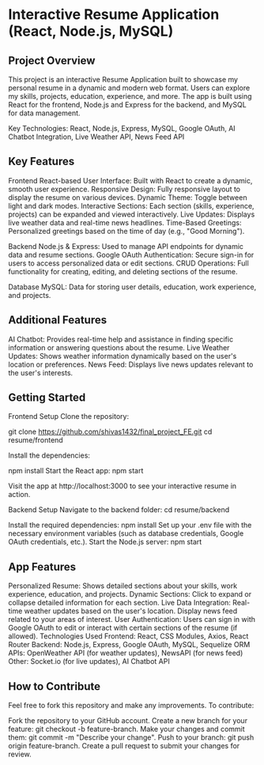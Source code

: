 # Interactive Resume Application (React, Node.js, MySQL)

## Project Overview

This project is an interactive Resume Application built to showcase my personal resume in a dynamic and modern web format. Users can explore my skills, projects, education, experience, and more. The app is built using React for the frontend, Node.js and Express for the backend, and MySQL for data management.

Key Technologies: React, Node.js, Express, MySQL, Google OAuth, AI Chatbot Integration, Live Weather API, News Feed API

## Key Features

 Frontend
React-based User Interface: Built with React to create a dynamic, smooth user experience.
Responsive Design: Fully responsive layout to display the resume on various devices.
Dynamic Theme: Toggle between light and dark modes.
Interactive Sections: Each section (skills, experience, projects) can be expanded and viewed interactively.
Live Updates: Displays live weather data and real-time news headlines.
Time-Based Greetings: Personalized greetings based on the time of day (e.g., "Good Morning").

Backend
Node.js & Express: Used to manage API endpoints for dynamic data and resume sections.
Google OAuth Authentication: Secure sign-in for users to access personalized data or edit sections.
CRUD Operations: Full functionality for creating, editing, and deleting sections of the resume.

Database
MySQL: Data for storing user details, education, work experience, and projects.

## Additional Features
AI Chatbot: Provides real-time help and assistance in finding specific information or answering questions about the resume.
Live Weather Updates: Shows weather information dynamically based on the user's location or preferences.
News Feed: Displays live news updates relevant to the user's interests.

## Getting Started
Frontend Setup
Clone the repository:

git clone https://github.com/shivas1432/final_project_FE.git
cd resume/frontend

Install the dependencies:

npm install
Start the React app:
npm start

Visit the app at http://localhost:3000 to see your interactive resume in action.

Backend Setup
Navigate to the backend folder:
cd resume/backend

Install the required dependencies:
npm install
Set up your .env file with the necessary environment variables (such as database credentials, Google OAuth credentials, etc.).
Start the Node.js server:
npm start

## App Features
Personalized Resume: Shows detailed sections about your skills, work experience, education, and projects.
Dynamic Sections: Click to expand or collapse detailed information for each section.
Live Data Integration:
Real-time weather updates based on the user's location.
Display news feed related to your areas of interest.
User Authentication: Users can sign in with Google OAuth to edit or interact with certain sections of the resume (if allowed).
Technologies Used
Frontend: React, CSS Modules, Axios, React Router
Backend: Node.js, Express, Google OAuth, MySQL, Sequelize ORM
APIs: OpenWeather API (for weather updates), NewsAPI (for news feed)
Other: Socket.io (for live updates), AI Chatbot API

## How to Contribute

Feel free to fork this repository and make any improvements. To contribute:

Fork the repository to your GitHub account.
Create a new branch for your feature: git checkout -b feature-branch.
Make your changes and commit them: git commit -m "Describe your change".
Push to your branch: git push origin feature-branch.
Create a pull request to submit your changes for review.